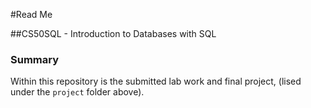 #Read Me

##CS50SQL - Introduction to Databases with SQL

### Summary 

Within this repository is the submitted lab work and final project, (lised under the `project` folder above).
